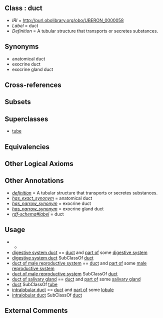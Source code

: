 
## Class : duct

 * *IRI* = http://purl.obolibrary.org/obo/UBERON_0000058
 * *Label* = duct
 * *Definition* = A tubular structure that transports or secretes substances.

## Synonyms

 * anatomical duct
 * exocrine duct
 * exocrine gland duct

## Cross-references


## Subsets


## Superclasses

 * [tube](../../UBERON/25/UBERON_0000025.md)

## Equivalencies


## Other Logical Axioms


## Other Annotations

 * *[definition](../../IAO/15/IAO_0000115.md)* = A tubular structure that transports or secretes substances.
 * *[has_exact_synonym](../../ym/oboInOwl#hasExactSynonym.md)* = anatomical duct
 * *[has_narrow_synonym](../../ym/oboInOwl#hasNarrowSynonym.md)* = exocrine duct
 * *[has_narrow_synonym](../../ym/oboInOwl#hasNarrowSynonym.md)* = exocrine gland duct
 * *[rdf-schema#label](../../el/rdf-schema#label.md)* = duct

## Usage

 * -
 * [digestive system duct](../../UBERON/28/UBERON_0003928.md) == [duct](../../UBERON/58/UBERON_0000058.md) and [part of](../../BFO/50/BFO_0000050.md) some [digestive system](../../UBERON/07/UBERON_0001007.md)
 * [digestive system duct](../../UBERON/28/UBERON_0003928.md) SubClassOf [duct](../../UBERON/58/UBERON_0000058.md)
 * [duct of male reproductive system](../../UBERON/04/UBERON_0005904.md) == [duct](../../UBERON/58/UBERON_0000058.md) and [part of](../../BFO/50/BFO_0000050.md) some [male reproductive system](../../UBERON/79/UBERON_0000079.md)
 * [duct of male reproductive system](../../UBERON/04/UBERON_0005904.md) SubClassOf [duct](../../UBERON/58/UBERON_0000058.md)
 * [duct of salivary gland](../../UBERON/37/UBERON_0001837.md) == [duct](../../UBERON/58/UBERON_0000058.md) and [part of](../../BFO/50/BFO_0000050.md) some [salivary gland](../../UBERON/44/UBERON_0001044.md)
 * [duct](../../UBERON/58/UBERON_0000058.md) SubClassOf [tube](../../UBERON/25/UBERON_0000025.md)
 * [intralobular duct](../../UBERON/19/UBERON_0014719.md) == [duct](../../UBERON/58/UBERON_0000058.md) and [part of](../../BFO/50/BFO_0000050.md) some [lobule](../../UBERON/11/UBERON_0009911.md)
 * [intralobular duct](../../UBERON/19/UBERON_0014719.md) SubClassOf [duct](../../UBERON/58/UBERON_0000058.md)

## External Comments

